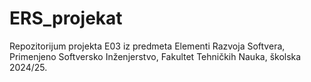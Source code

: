# ERS_projekat
Repozitorijum projekta E03 iz predmeta Elementi Razvoja Softvera, Primenjeno Softversko Inženjerstvo, Fakultet Tehničkih Nauka, školska 2024/25.
